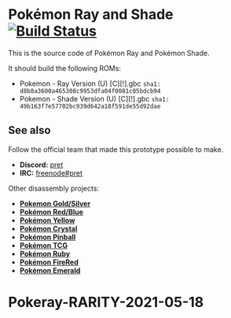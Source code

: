 # Pokémon Ray and Shade [![Build Status][travis-badge]][travis]

This is the source code of Pokémon Ray and Pokémon Shade.

It should build the following ROMs:

- Pokemon - Ray Version (U) [C][!].gbc `sha1: d8b8a3600a465308c9953dfa04f0081c05bdcb94`
- Pokemon - Shade Version (U) [C][!].gbc `sha1: 49b163f7e57702bc939d642a18f591de55d92dae`


## See also

Follow the official team that made this prototype possible to make.
- **Discord:** [pret][discord]
- **IRC:** [freenode#pret][irc]

Other disassembly projects:

- [**Pokemon Gold/Silver**][pokegold]
- [**Pokémon Red/Blue**][pokered]
- [**Pokémon Yellow**][pokeyellow]
- [**Pokémon Crystal**][pokecrystal]
- [**Pokémon Pinball**][pokepinball]
- [**Pokémon TCG**][poketcg]
- [**Pokémon Ruby**][pokeruby]
- [**Pokémon FireRed**][pokefirered]
- [**Pokémon Emerald**][pokeemerald]

[pokegold]: https://github.com/pret/pokegold
[pokered]: https://github.com/pret/pokered
[pokeyellow]: https://github.com/pret/pokeyellow
[pokecrystal]: https://github.com/pret/pokecrystal
[pokepinball]: https://github.com/pret/pokepinball
[poketcg]: https://github.com/pret/poketcg
[pokeruby]: https://github.com/pret/pokeruby
[pokefirered]: https://github.com/pret/pokefirered
[pokeemerald]: https://github.com/pret/pokeemerald
[discord]: https://discord.gg/d5dubZ3
[irc]: https://kiwiirc.com/client/irc.freenode.net/?#pret
[travis]: https://travis-ci.org/pret/pokegold
[travis-badge]: https://travis-ci.org/pret/pokegold.svg?branch=master
# Pokeray-RARITY-2021-05-18
